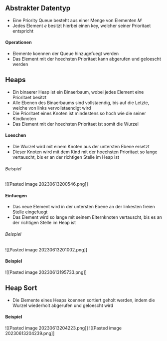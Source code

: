 ## Abstrakter Datentyp
- Eine Priority Queue besteht aus einer Menge von Elementen $M$
- Jedes Element $e$ besitzt hierbei einen key, welcher seiner Prioritaet entspricht
#### Operationen
- Elemente koennen der Queue hinzugefuegt werden
- Das Element mit der hoechsten Prioritaet kann abgerufen und geloescht werden
## Heaps
- Ein binaerer Heap ist ein Binaerbaum, wobei jedes Element eine Prioritaet besitzt
- Alle Ebenen des Binaerbaums sind vollstaendig, bis auf die Letzte, welche von links vervollstaendigt wird
- Die Prioritaet eines Knoten ist mindestens so hoch wie die seiner Kindknoten
- Das Element mit der hoechsten Prioritaet ist somit die Wurzel
#### Loeschen
- Die Wurzel wird mit einem Knoten aus der untersten Ebene ersetzt
- Dieser Knoten wird mit dem Kind mit der hoechsten Prioritaet so lange vertauscht, bis er an der richtigen Stelle im Heap ist
###### Beispiel
![[Pasted image 20230613200546.png]]
#### Einfuegen
- Das neue Element wird in der untersten Ebene an der linkesten freien Stelle eingefuegt
- Das Element wird so lange mit seinem Elternknoten vertauscht, bis es an der richtigen Stelle im Heap ist
###### Beispiel
![[Pasted image 20230613201002.png]]
#### Beispiel
![[Pasted image 20230613195733.png]]
## Heap Sort
- Die Elemente eines Heaps koennen sortiert geholt werden, indem die Wurzel wiederholt abgerufen und geloescht wird
#### Beispiel
![[Pasted image 20230613204223.png]]
![[Pasted image 20230613204239.png]]